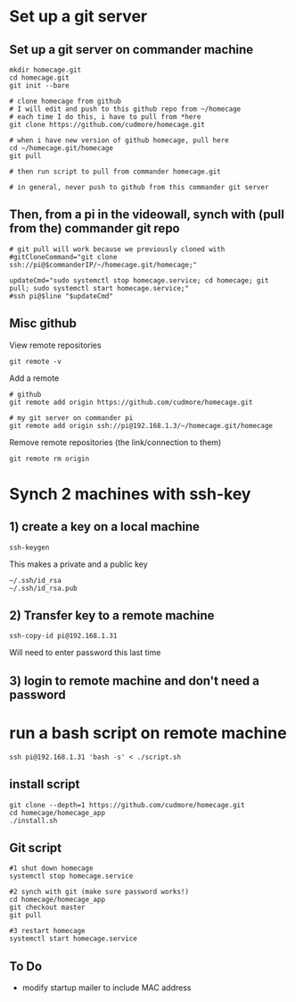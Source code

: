 # Set up a git server

## Set up a git server on commander machine

    mkdir homecage.git
    cd homecage.git
    git init --bare
        
    # clone homecage from github
    # I will edit and push to this github repo from ~/homecage
    # each time I do this, i have to pull from *here
    git clone https://github.com/cudmore/homecage.git
    
    # when i have new version of github homecage, pull here
	cd ~/homecage.git/homecage
	git pull
	
    # then run script to pull from commander homecage.git
	
    # in general, never push to github from this commander git server
	
## Then, from a pi in the videowall, synch with (pull from the) commander git repo

    # git pull will work because we previously cloned with
    #gitCloneCommand="git clone ssh://pi@$commanderIP/~/homecage.git/homecage;"
	
    updateCmd="sudo systemctl stop homecage.service; cd homecage; git pull; sudo systemctl start homecage.service;"
    #ssh pi@$line "$updateCmd" 

## Misc github

View remote repositories

	git remote -v

Add a remote

	# github
	git remote add origin https://github.com/cudmore/homecage.git
	
	# my git server on commander pi
	git remote add origin ssh://pi@192.168.1.3/~/homecage.git/homecage
	
Remove remote repositories (the link/connection to them)

	git remote rm origin
  
# Synch 2 machines with ssh-key

## 1) create a key on a local machine

    ssh-keygen

This makes a private and a public key

    ~/.ssh/id_rsa 
    ~/.ssh/id_rsa.pub 

## 2) Transfer key to a remote machine

	ssh-copy-id pi@192.168.1.31

Will need to enter password this last time

## 3) login to remote machine and don't need a password


# run a bash script on remote machine

    ssh pi@192.168.1.31 'bash -s' < ./script.sh 


## install script

```
git clone --depth=1 https://github.com/cudmore/homecage.git
cd homecage/homecage_app
./install.sh
```

## Git script

```
#1 shut down homecage
systemctl stop homecage.service

#2 synch with git (make sure password works!)
cd homecage/homecage_app
git checkout master
git pull

#3 restart homecage
systemctl start homecage.service
```

## To Do

- modify startup mailer to include MAC address